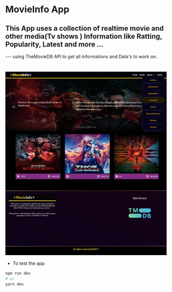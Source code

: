 

# MovieInfo App

## This App uses a collection of realtime movie and other media(Tv shows ) Information like  Ratting, Popularity, Latest and more ...
--- using TheMovieDB API to get all informations and Data's to work on.
#
<img src="screenshot.png" />

*  To test the app
```bash
npm run dev
# or
yarn dev
```
